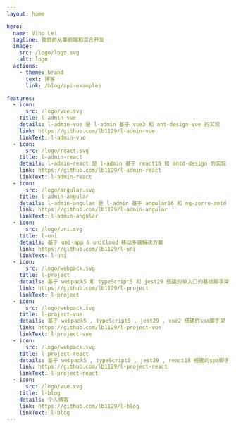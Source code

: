 ```yaml
---
layout: home

hero:
  name: Viho Lei
  tagline: 我目前从事前端和混合开发
  image:
    src: /logo/logo.svg
    alt: logo
  actions:
    - theme: brand
      text: 博客
      link: /blog/api-examples

features:
  - icon:
      src: /logo/vue.svg
    title: l-admin-vue
    details: l-admin-vue 是 l-admin 基于 vue3 和 ant-design-vue 的实现
    link: https://github.com/lb1129/l-admin-vue
    linkText: l-admin-vue
  - icon:
      src: /logo/react.svg
    title: l-admin-react
    details: l-admin-react 是 l-admin 基于 react18 和 antd-design 的实现
    link: https://github.com/lb1129/l-admin-react
    linkText: l-admin-react
  - icon:
      src: /logo/angular.svg
    title: l-admin-angular
    details: l-admin-angular 是 l-admin 基于 angular16 和 ng-zorro-antd 的实现
    link: https://github.com/lb1129/l-admin-angular
    linkText: l-admin-angular
  - icon:
      src: /logo/uni.svg
    title: l-uni
    details: 基于 uni-app & uniCloud 移动多端解决方案
    link: https://github.com/lb1129/l-uni
    linkText: l-uni
  - icon:
      src: /logo/webpack.svg
    title: l-project
    details: 基于 webpack5 和 typeScript5 和 jest29 搭建的单入口的基础脚手架
    link: https://github.com/lb1129/l-project
    linkText: l-project
  - icon:
      src: /logo/webpack.svg
    title: l-project-vue
    details: 基于 webpack5 , typeScript5 , jest29 , vue2 搭建的spa脚手架
    link: https://github.com/lb1129/l-project-vue
    linkText: l-project-vue
  - icon:
      src: /logo/webpack.svg
    title: l-project-react
    details: 基于 webpack5 , typeScript5 , jest29 , react18 搭建的spa脚手架
    link: https://github.com/lb1129/l-project-react
    linkText: l-project-react
  - icon:
      src: /logo/vue.svg
    title: l-blog
    details: 个人博客
    link: https://github.com/lb1129/l-blog
    linkText: l-blog
---
```

